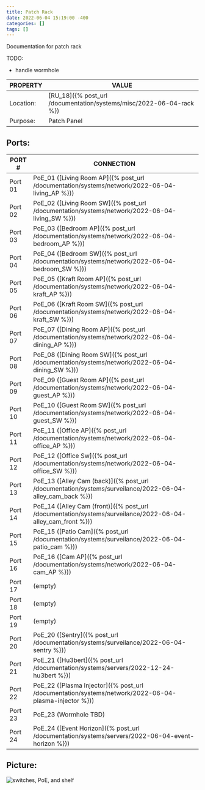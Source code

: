 ```yaml
---
title: Patch Rack
date: 2022-06-04 15:19:00 -400
categories: []
tags: []
---
```


Documentation for patch rack

TODO:

- handle wormhole

| PROPERTY  | VALUE                                                               |
| --------- | ------------------------------------------------------------------- |
| Location: | [RU_18]({% post_url /documentation/systems/misc/2022-06-04-rack %}) |
| Purpose:  | Patch Panel                                                         |

## Ports:

| PORT #  | CONNECTION                                                                                                 |
| ------- | ---------------------------------------------------------------------------------------------------------- |
| Port 01 | PoE_01 ([Living Room AP]({% post_url /documentation/systems/network/2022-06-04-living_AP %}))              |
| Port 02 | PoE_02 ([Living Room SW]({% post_url /documentation/systems/network/2022-06-04-living_SW %}))              |
| Port 03 | PoE_03 ([Bedroom AP]({% post_url /documentation/systems/network/2022-06-04-bedroom_AP %}))                 |
| Port 04 | PoE_04 ([Bedroom SW]({% post_url /documentation/systems/network/2022-06-04-bedroom_SW %}))                 |
| Port 05 | PoE_05 ([Kraft Room AP]({% post_url /documentation/systems/network/2022-06-04-kraft_AP %}))                |
| Port 06 | PoE_06 ([Kraft Room SW]({% post_url /documentation/systems/network/2022-06-04-kraft_SW %}))                |
| Port 07 | PoE_07 ([Dining Room AP]({% post_url /documentation/systems/network/2022-06-04-dining_AP %}))              |
| Port 08 | PoE_08 ([Dining Room SW]({% post_url /documentation/systems/network/2022-06-04-dining_SW %}))              |
| Port 09 | PoE_09 ([Guest Room AP]({% post_url /documentation/systems/network/2022-06-04-guest_AP %}))                |
| Port 10 | PoE_10 ([Guest Room SW]({% post_url /documentation/systems/network/2022-06-04-guest_SW %}))                |
| Port 11 | PoE_11 ([Office AP]({% post_url /documentation/systems/network/2022-06-04-office_AP %}))                   |
| Port 12 | PoE_12 ([Office Sw]({% post_url /documentation/systems/network/2022-06-04-office_SW %}))                   |
| Port 13 | PoE_13 ([Alley Cam (back)]({% post_url /documentation/systems/surveilance/2022-06-04-alley_cam_back %}))   |
| Port 14 | PoE_14 ([Alley Cam (front)]({% post_url /documentation/systems/surveilance/2022-06-04-alley_cam_front %})) |
| Port 15 | PoE_15 ([Patio Cam]({% post_url /documentation/systems/surveilance/2022-06-04-patio_cam %}))               |
| Port 16 | PoE_16 ([Cam AP]({% post_url /documentation/systems/network/2022-06-04-cam_AP %}))                         |
| Port 17 | (empty)                                                                                                    |
| Port 18 | (empty)                                                                                                    |
| Port 19 | (empty)                                                                                                    |
| Port 20 | PoE_20 ([Sentry]({% post_url /documentation/systems/surveilance/2022-06-04-sentry %}))                     |
| Port 21 | PoE_21 ([Hu3bert]({% post_url /documentation/systems/servers/2022-12-24-hu3bert %}))                       |
| Port 22 | PoE_22 ([Plasma Injector]({% post_url /documentation/systems/network/2022-06-04-plasma-injector %}))       |
| Port 23 | PoE_23 (Wormhole TBD)                                                                                      |
| Port 24 | PoE_24 ([Event Horizon]({% post_url /documentation/systems/servers/2022-06-04-event-horizon %}))           |

## Picture:

![switches, PoE, and shelf](/assets/rack_07_route_switch_shelf.jpg)
